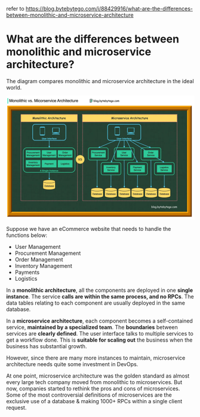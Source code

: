 refer to https://blog.bytebytego.com/i/88429916/what-are-the-differences-between-monolithic-and-microservice-architecture

# What are the differences between monolithic and microservice architecture?

The diagram compares monolithic and microservice architecture in the ideal world.

![008-1](images/008-1.webp)

Suppose we have an eCommerce website that needs to handle the functions below:
- User Management 
- Procurement Management 
- Order Management 
- Inventory Management 
- Payments 
- Logistics

In a **monolithic architecture**, all the components are deployed in one **single instance**. 
The service **calls are within the same process, and no RPCs**. 
The data tables relating to each component are usually deployed in the same database.

In a **microservice architecture**, each component becomes a self-contained service, **maintained by a specialized team**. 
The **boundaries** between services are **clearly defined**. 
The user interface talks to multiple services to get a workflow done. 
This is **suitable for scaling out** the business when the business has substantial growth.

However, since there are many more instances to maintain, microservice architecture needs quite some investment in DevOps.

At one point, microservice architecture was the golden standard as almost every large tech company moved from monolithic to microservices. 
But now, companies started to rethink the pros and cons of microservices. 
Some of the most controversial definitions of microservices are the exclusive use of a database & making 1000+ RPCs within a single client request. 




